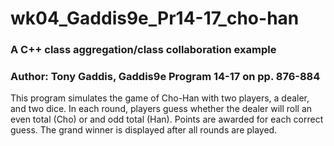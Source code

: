 # wk04_Gaddis9e_Pr14-17_cho-han
### A C++ class aggregation/class collaboration example
### Author: Tony Gaddis, Gaddis9e Program 14-17 on pp. 876-884
This program simulates the game of Cho-Han with two players, a dealer,
and two dice. In each round, players guess whether the dealer will roll
an even total (Cho) or and odd total (Han). Points are awarded for each
correct guess. The grand winner is displayed after all rounds are played.
